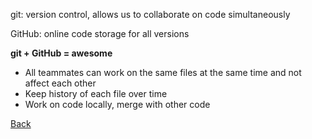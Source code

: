 git: version control, allows us to collaborate on code simultaneously

GitHub: online code storage for all versions

**git + GitHub = awesome**
- All teammates can work on the same files at the same time and not affect each other
- Keep history of each file over time
- Work on code locally, merge with other code

[Back](README.md)
